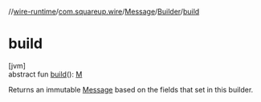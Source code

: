 //[wire-runtime](../../../../index.md)/[com.squareup.wire](../../index.md)/[Message](../index.md)/[Builder](index.md)/[build](build.md)

# build

[jvm]\
abstract fun [build](build.md)(): [M](index.md)

Returns an immutable [Message](../index.md) based on the fields that set in this builder.

